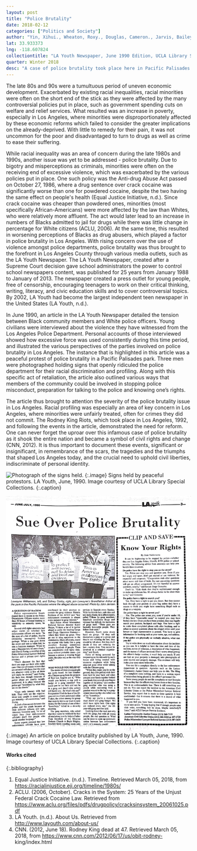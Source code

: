 ```yaml
---
layout: post
title: "Police Brutality"
date: 2018-02-12
categories: ["Politics and Society"]
author: "Yin, Xihui., Wheaton, Roxy., Douglas, Cameron., Jarvis, Bailey., Zhen, Billy."
lat: 33.933373
lng: -118.607824
collectiontitle: "LA Youth Newspaper, June 1990 Edition, UCLA Library Special Collections"
quarter: Winter 2018
desc: "A case of police brutality took place here in Pacific Palisades Park."
---
```

The late 80s and 90s were a tumultuous period of uneven economic development.
Exacerbated by existing racial inequalities, racial minorities were often on the short end of the
stick as they were affected by the many controversial policies put in place, such as government
spending cuts on welfare and relief services. What resulted was an increase in poverty,
especially in Los Angeles, where minorities were disproportionately affected by these economic
reforms which failed to consider the greater implications on the already-deprived. With little to
remedy for their pain, it was not uncommon for the poor and disadvantaged to turn to drugs as
well as crime to ease their suffering.

While racial inequality was an area of concern during the late 1980s and 1990s, another
issue was yet to be addressed - police brutality. Due to bigotry and misperceptions as criminals,
minorities were often on the receiving end of excessive violence, which was exacerbated by the
various policies put in place. One such policy was the Anti-drug Abuse Act passed on October
27, 1986, where a drug sentence over crack cocaine was significantly worse than one for
powdered cocaine, despite the two having the same effect on people's health (Equal Justice
Initiative, n.d.). Since crack cocaine was cheaper than powdered ones, minorities (most
specifically African-Americans) were more affected by the law than Whites, who were relatively
more affluent. The act would later lead to an increase in numbers of Blacks admitted to jail for
drugs while there was little change in percentage for White citizens (ACLU, 2006). At the same
time, this resulted in worsening perceptions of Blacks as drug abusers, which played a factor in
police brutality in Los Angeles. With rising concern over the use of violence amongst police
departments, police brutality was thus brought to the forefront in Los Angeles County through
various media outlets, such as the LA Youth Newspaper. The LA Youth Newspaper, created after a Supreme Court decision gave school administrators the power to control school newspapers content, was published for 25 years from January 1988 to January of 2013. The newspaper created a press outlet for young people, free of censorship, encouraging teenagers
to work on their critical thinking, writing, literacy, and civic education skills and to cover
controversial topics. By 2002, LA Youth had become the largest independent teen newspaper in
the United States (LA Youth, n.d.).

In June 1990, an article in the LA Youth Newspaper detailed the tension between Black
community members and White police officers. Young civilians were interviewed about the
violence they have witnessed from the Los Angeles Police Department. Personal accounts of
those interviewed showed how excessive force was used consistently during this time period,
and illustrated the various perspectives of the parties involved on police brutality in Los Angeles.
The instance that is highlighted in this article was a peaceful protest of police brutality in a
Pacific Palisades park. Three men were photographed holding signs that openly ridiculed the
police department for their racial discrimination and profiling. Along with this specific act of
retaliation, the article also outlined various ways that members of the community could be
involved in stopping police misconduct, preparation for talking to the police and knowing one’s
rights.

The article thus brought to attention the severity of the police brutality issue in Los
Angeles. Racial profiling was especially an area of key concern in Los Angeles, where minorities were unfairly treated, often for crimes they did not commit. The Rodney King Riots, which took place in Los Angeles, 1992, and following the events in the article, demonstrated the need for reform. One can never forget the uproar over this infamous case of police brutality as it shook the entire nation and became a symbol of civil rights and change (CNN, 2012). It is thus important to document these events, significant or insignificant, in remembrance of the scars, the tragedies and the triumphs that shaped Los Angeles today, and the crucial need to uphold civil liberties, indiscriminate of personal identity.

![Photograph of the signs held.](images/protest.JPG)
   {:.image}
Signs held by peaceful protestors. LA Youth, June, 1990. Image courtesy of UCLA Library Special Collections.
   {:.caption}
   
![Photograph of the article.](images/Article.jpg)
   {:.image}
An article on police brutality published by LA Youth, June, 1990. Image courtesy of UCLA Library Special Collections.
   {:.caption}

#### Works cited

{:.bibliography}
1. Equal Justice Initiative. (n.d.). Timeline. Retrieved March 05, 2018, from https://racialinjustice.eji.org/timeline/1980s/
2. ACLU. (2006, October). Cracks in the System: 25 Years of the Unjust Federal Crack Cocaine Law. Retrieved from https://www.aclu.org/files/pdfs/drugpolicy/cracksinsystem_20061025.pdf
3. LA Youth. (n.d.). About Us. Retrieved from http://www.layouth.com/about-us/
4. CNN. (2012, June 18). Rodney King dead at 47. Retrieved March 05, 2018, from https://www.cnn.com/2012/06/17/us/obit-rodney- king/index.html
